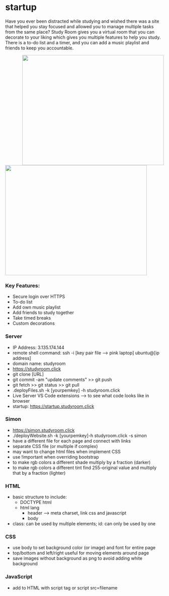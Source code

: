 # startup

Have you ever been distracted while studying and wished there was a site that helped you stay focused and allowed you to manage multiple tasks from the same place? Study Room gives you a virtual room that you can decorate to your liking which gives you multiple features to help you study. There is a to-do list and a timer, and you can add a music playlist and friends to keep you accountable.

<img src="https://user-images.githubusercontent.com/40433574/216184136-420f4b89-0c51-4729-bb92-129cbf18c49e.PNG" width="450" height="350" align="right">

<img src="https://user-images.githubusercontent.com/40433574/216184122-539ad270-98b3-41f6-b913-369976c68c6c.PNG" width="450" height="350">

### Key Features:
- Secure login over HTTPS
- To-do list
- Add own music playlist
- Add friends to study together
- Take timed breaks
- Custom decorations

### Server
- IP Address: 3.135.174.144
- remote shell command: ssh -i [key pair file --> pink laptop] ubuntu@[ip address]
- domain name: studyroom
- https://studyroom.click
- git clone [URL]
- git commit -am "update comments" >> git push
- git fetch >> git status >> git pull
- .deployFiles.sh -k [yourpemkey] -h studyroom.click
- Live Server VS Code extensions --> to see what code looks like in browser
- startup: https://startup.studyroom.click


### Simon
- https://simon.studyroom.click
- ./deployWebsite.sh -k [yourpemkey]-h studyroom.click -s simon
- have a different file for each page and connect with links
- separate CSS file (or multiple if complex)
- may want to change html files when implement CSS
- use !important when overriding bootstrap
- to make rgb colors a different shade multiply by a fraction (darker)
- to make rgb colors a different tint find 255-original value and multiply that by a fraction (lighter)

### HTML
- basic structure to include:
  - DOCTYPE html
  - html lang
    - header --> meta charset, link css and javascript
    - body
- class: can be used by multiple elements; id: can only be used by one

### CSS
- use body to set background color (or image) and font for entire page
- top/bottom and left/right useful for moving elements around page
- save images without background as png to avoid adding white background

### JavaScript
- add to HTML with script tag or script src=filename
